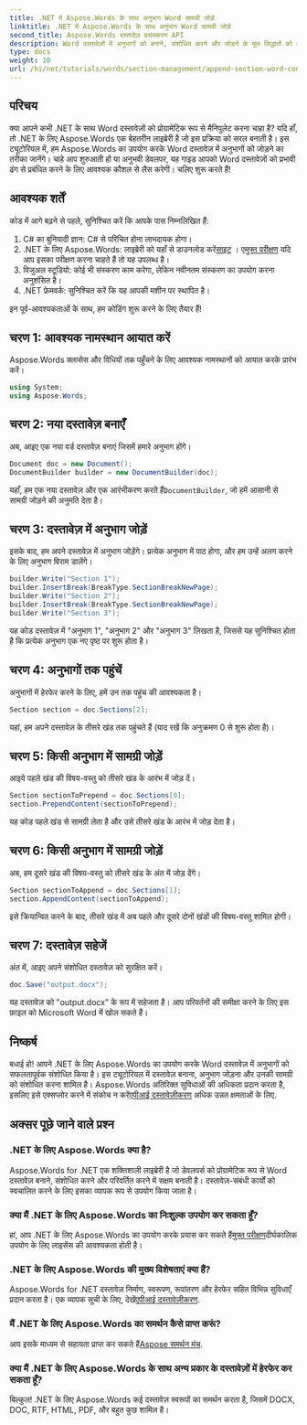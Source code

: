 ```yaml
---
title: .NET में Aspose.Words के साथ अनुभाग Word सामग्री जोड़ें
linktitle: .NET में Aspose.Words के साथ अनुभाग Word सामग्री जोड़ें
second_title: Aspose.Words दस्तावेज़ प्रसंस्करण API
description: Word दस्तावेज़ों में अनुभागों को बनाने, संशोधित करने और जोड़ने के मूल सिद्धांतों को आसानी से समझने योग्य उदाहरणों के साथ सीखें, जो शुरुआती और अनुभवी डेवलपर्स दोनों के लिए उपयुक्त हैं।
type: docs
weight: 10
url: /hi/net/tutorials/words/section-management/append-section-word-content/
---
```

## परिचय

क्या आपने कभी .NET के साथ Word दस्तावेज़ों को प्रोग्रामेटिक रूप से मैनिपुलेट करना चाहा है? यदि हाँ, तो .NET के लिए Aspose.Words एक बेहतरीन लाइब्रेरी है जो इस प्रक्रिया को सरल बनाती है। इस ट्यूटोरियल में, हम Aspose.Words का उपयोग करके Word दस्तावेज़ में अनुभागों को जोड़ने का तरीका जानेंगे। चाहे आप शुरुआती हों या अनुभवी डेवलपर, यह गाइड आपको Word दस्तावेज़ों को प्रभावी ढंग से प्रबंधित करने के लिए आवश्यक कौशल से लैस करेगी। चलिए शुरू करते हैं!

## आवश्यक शर्तें

कोड में आगे बढ़ने से पहले, सुनिश्चित करें कि आपके पास निम्नलिखित हैं:

1. C# का बुनियादी ज्ञान: C# से परिचित होना लाभदायक होगा।
2.  .NET के लिए Aspose.Words: लाइब्रेरी को यहाँ से डाउनलोड करें[साइट](https://releases.aspose.com/words/net/) । ए[मुफ्त परीक्षण](https://releases.aspose.com/) यदि आप इसका परीक्षण करना चाहते हैं तो यह उपलब्ध है।
3. विजुअल स्टूडियो: कोई भी संस्करण काम करेगा, लेकिन नवीनतम संस्करण का उपयोग करना अनुशंसित है।
4. .NET फ्रेमवर्क: सुनिश्चित करें कि यह आपकी मशीन पर स्थापित है।

इन पूर्व-आवश्यकताओं के साथ, हम कोडिंग शुरू करने के लिए तैयार हैं!

## चरण 1: आवश्यक नामस्थान आयात करें

Aspose.Words क्लासेस और विधियों तक पहुँचने के लिए आवश्यक नामस्थानों को आयात करके प्रारंभ करें।

```csharp
using System;
using Aspose.Words;
```

## चरण 2: नया दस्तावेज़ बनाएँ

अब, आइए एक नया वर्ड दस्तावेज़ बनाएं जिसमें हमारे अनुभाग होंगे।

```csharp
Document doc = new Document();
DocumentBuilder builder = new DocumentBuilder(doc);
```

यहाँ, हम एक नया दस्तावेज़ और एक आरंभीकरण करते हैं`DocumentBuilder`, जो हमें आसानी से सामग्री जोड़ने की अनुमति देता है।

## चरण 3: दस्तावेज़ में अनुभाग जोड़ें

इसके बाद, हम अपने दस्तावेज़ में अनुभाग जोड़ेंगे। प्रत्येक अनुभाग में पाठ होगा, और हम उन्हें अलग करने के लिए अनुभाग विराम डालेंगे।

```csharp
builder.Write("Section 1");
builder.InsertBreak(BreakType.SectionBreakNewPage);
builder.Write("Section 2");
builder.InsertBreak(BreakType.SectionBreakNewPage);
builder.Write("Section 3");
```

यह कोड दस्तावेज़ में "अनुभाग 1", "अनुभाग 2" और "अनुभाग 3" लिखता है, जिससे यह सुनिश्चित होता है कि प्रत्येक अनुभाग एक नए पृष्ठ पर शुरू होता है।

## चरण 4: अनुभागों तक पहुंचें

अनुभागों में हेरफेर करने के लिए, हमें उन तक पहुंच की आवश्यकता है।

```csharp
Section section = doc.Sections[2];
```

यहां, हम अपने दस्तावेज़ के तीसरे खंड तक पहुंचते हैं (याद रखें कि अनुक्रमण 0 से शुरू होता है)।

## चरण 5: किसी अनुभाग में सामग्री जोड़ें

आइये पहले खंड की विषय-वस्तु को तीसरे खंड के आरंभ में जोड़ दें।

```csharp
Section sectionToPrepend = doc.Sections[0];
section.PrependContent(sectionToPrepend);
```

यह कोड पहले खंड से सामग्री लेता है और उसे तीसरे खंड के आरंभ में जोड़ देता है।

## चरण 6: किसी अनुभाग में सामग्री जोड़ें

अब, हम दूसरे खंड की विषय-वस्तु को तीसरे खंड के अंत में जोड़ देंगे।

```csharp
Section sectionToAppend = doc.Sections[1];
section.AppendContent(sectionToAppend);
```

इसे क्रियान्वित करने के बाद, तीसरे खंड में अब पहले और दूसरे दोनों खंडों की विषय-वस्तु शामिल होगी।

## चरण 7: दस्तावेज़ सहेजें

अंत में, आइए अपने संशोधित दस्तावेज़ को सुरक्षित करें।

```csharp
doc.Save("output.docx");
```

यह दस्तावेज़ को "output.docx" के रूप में सहेजता है। आप परिवर्तनों की समीक्षा करने के लिए इस फ़ाइल को Microsoft Word में खोल सकते हैं।

## निष्कर्ष

 बधाई हो! आपने .NET के लिए Aspose.Words का उपयोग करके Word दस्तावेज़ में अनुभागों को सफलतापूर्वक संशोधित किया है। इस ट्यूटोरियल में दस्तावेज़ बनाना, अनुभाग जोड़ना और उनकी सामग्री को संशोधित करना शामिल है। Aspose.Words अतिरिक्त सुविधाओं की अधिकता प्रदान करता है, इसलिए इसे एक्सप्लोर करने में संकोच न करें[एपीआई दस्तावेज़ीकरण](https://reference.aspose.com/words/net/) अधिक उन्नत क्षमताओं के लिए.

## अक्सर पूछे जाने वाले प्रश्न

### .NET के लिए Aspose.Words क्या है?

Aspose.Words for .NET एक शक्तिशाली लाइब्रेरी है जो डेवलपर्स को प्रोग्रामेटिक रूप से Word दस्तावेज़ बनाने, संशोधित करने और परिवर्तित करने में सक्षम बनाती है। दस्तावेज़-संबंधी कार्यों को स्वचालित करने के लिए इसका व्यापक रूप से उपयोग किया जाता है।

### क्या मैं .NET के लिए Aspose.Words का निःशुल्क उपयोग कर सकता हूँ?

 हां, आप .NET के लिए Aspose.Words का उपयोग करके प्रयास कर सकते हैं[मुफ्त परीक्षण](https://releases.aspose.com/)दीर्घकालिक उपयोग के लिए लाइसेंस की आवश्यकता होती है।

### .NET के लिए Aspose.Words की मुख्य विशेषताएं क्या हैं?

Aspose.Words for .NET दस्तावेज़ निर्माण, स्वरूपण, रूपांतरण और हेरफेर सहित विभिन्न सुविधाएँ प्रदान करता है। एक व्यापक सूची के लिए, देखें[एपीआई दस्तावेज़ीकरण](https://reference.aspose.com/words/net/).

### मैं .NET के लिए Aspose.Words का समर्थन कैसे प्राप्त करूं?

 आप इसके माध्यम से सहायता प्राप्त कर सकते हैं[Aspose समर्थन मंच](https://forum.aspose.com/c/words/8).

### क्या मैं .NET के लिए Aspose.Words के साथ अन्य प्रकार के दस्तावेज़ों में हेरफेर कर सकता हूँ?

बिल्कुल! .NET के लिए Aspose.Words कई दस्तावेज़ स्वरूपों का समर्थन करता है, जिसमें DOCX, DOC, RTF, HTML, PDF, और बहुत कुछ शामिल है।